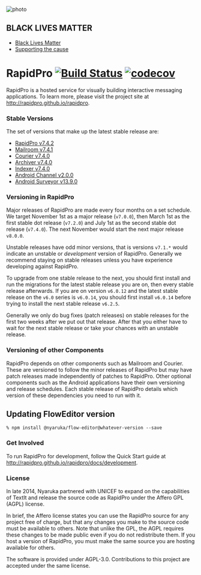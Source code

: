 ![photo](https://i.imgur.com/PKrSNGY.png)
## BLACK LIVES MATTER

- [Black Lives Matter](https://blacklivesmatter.com/)
- [Supporting the cause](https://act.unicefusa.org/blm)

# RapidPro [![Build Status](https://github.com/Ilhasoft/rapidpro/workflows/CI/badge.svg)](https://github.com/Ilhasoft/rapidpro/actions?query=workflow%3ACI) [![codecov](https://codecov.io/gh/rapidpro/rapidpro/branch/master/graph/badge.svg)](https://codecov.io/gh/rapidpro/rapidpro)

RapidPro is a hosted service for visually building interactive messaging applications.
To learn more, please visit the project site at http://rapidpro.github.io/rapidpro.

### Stable Versions

The set of versions that make up the latest stable release are:

 * [RapidPro v7.4.2](https://github.com/rapidpro/rapidpro/releases/tag/v7.4.2)
 * [Mailroom v7.4.1](https://github.com/nyaruka/mailroom/releases/tag/v7.4.1)
 * [Courier v7.4.0](https://github.com/nyaruka/courier/releases/tag/v7.4.0)
 * [Archiver v7.4.0](https://github.com/nyaruka/rp-archiver/releases/tag/v7.4.0)
 * [Indexer v7.4.0](https://github.com/nyaruka/rp-indexer/releases/tag/v7.4.0)
 * [Android Channel v2.0.0](https://github.com/rapidpro/android-channel/releases/tag/v2.0.0)
 * [Android Surveyor v13.9.0](https://github.com/rapidpro/surveyor/releases/tag/v13.9.0)

### Versioning in RapidPro

Major releases of RapidPro are made every four months on a set schedule. We target November 1st
as a major release (`v7.0.0`), then March 1st as the first stable dot release (`v7.2.0`) and July 1st
as the second stable dot release (`v7.4.0`). The next November would start the next major release `v8.0.0`.

Unstable releases have odd minor versions, that is versions `v7.1.*` would indicate an unstable or *development*
version of RapidPro. Generally we recommend staying on stable releases unless you
have experience developing against RapidPro.

To upgrade from one stable release to the next, you should first install and run the migrations
for the latest stable release you are on, then every stable release afterwards. If you are
on version `v6.0.12` and the latest stable release on the `v6.0` series is `v6.0.14`, you should
first install `v6.0.14` before trying to install the next stable release `v6.2.5`.

Generally we only do bug fixes (patch releases) on stable releases for the first two weeks after we put
out that release. After that you either have to wait for the next stable release or take your
chances with an unstable release.

### Versioning of other Components

RapidPro depends on other components such as Mailroom and Courier. These are versioned to follow the minor releases of 
RapidPro but may have patch releases made independently of patches to RapidPro. Other optional components such as the 
Android applications have their own versioning and release schedules. Each stable release of RapidPro details which 
version of these dependencies you need to run with it.

## Updating FlowEditor version

```
% npm install @nyaruka/flow-editor@whatever-version --save
```

### Get Involved

To run RapidPro for development, follow the Quick Start guide at http://rapidpro.github.io/rapidpro/docs/development.

### License

In late 2014, Nyaruka partnered with UNICEF to expand on the capabilities of TextIt and release the source code as 
RapidPro under the Affero GPL (AGPL) license.

In brief, the Affero license states you can use the RapidPro source for any project free of charge, but that any changes 
you make to the source code must be available to others. Note that unlike the GPL, the AGPL requires these changes to be 
made public even if you do not redistribute them. If you host a version of RapidPro, you must make the same source you 
are hosting available for others.

The software is provided under AGPL-3.0. Contributions to this project are accepted under the same license.
